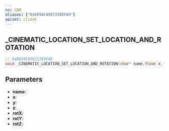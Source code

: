 ```yaml
---
ns: CAM
aliases: ["0x0E94C95EC3185FA9"]
apiset: client
---
```

## _CINEMATIC_LOCATION_SET_LOCATION_AND_ROTATION

```c
// 0x0E94C95EC3185FA9
void _CINEMATIC_LOCATION_SET_LOCATION_AND_ROTATION(char* name,float x,float y,float z,float rotX,float rotY,float rotZ);
```


## Parameters
* **name**:
* **x**:
* **y**:
* **z**:
* **rotX**:
* **rotY**:
* **rotZ**: